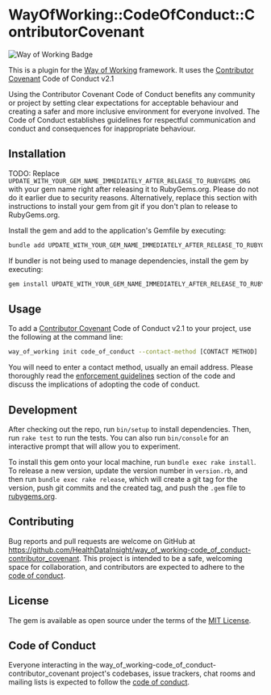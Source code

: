 # WayOfWorking::CodeOfConduct::ContributorCovenant

<!-- Way of Working: Main Badge Holder Start -->
![Way of Working Badge](https://img.shields.io/badge/Way_of_Working-v2.0.1-%238169e3?labelColor=black)
<!-- Way of Working: Additional Badge Holder Start -->
<!-- Way of Working: Badge Holder End -->

This is a plugin for the [Way of Working](https://github.com/HealthDataInsight/way_of_working) framework. It uses the [Contributor Covenant](https://www.contributor-covenant.org/version/2/1/code_of_conduct/) Code of Conduct v2.1

Using the Contributor Covenant Code of Conduct benefits any community or project by setting clear expectations for acceptable behaviour and creating a safer and more inclusive environment for everyone involved. The Code of Conduct establishes guidelines for respectful communication and conduct and consequences for inappropriate behaviour.

## Installation

TODO: Replace `UPDATE_WITH_YOUR_GEM_NAME_IMMEDIATELY_AFTER_RELEASE_TO_RUBYGEMS_ORG` with your gem name right after releasing it to RubyGems.org. Please do not do it earlier due to security reasons. Alternatively, replace this section with instructions to install your gem from git if you don't plan to release to RubyGems.org.

Install the gem and add to the application's Gemfile by executing:

```bash
bundle add UPDATE_WITH_YOUR_GEM_NAME_IMMEDIATELY_AFTER_RELEASE_TO_RUBYGEMS_ORG
```

If bundler is not being used to manage dependencies, install the gem by executing:

```bash
gem install UPDATE_WITH_YOUR_GEM_NAME_IMMEDIATELY_AFTER_RELEASE_TO_RUBYGEMS_ORG
```

## Usage

To add a [Contributor Covenant](https://www.contributor-covenant.org/version/2/1/code_of_conduct/) Code of Conduct v2.1 to your project, use the following at the command line:

```bash
way_of_working init code_of_conduct --contact-method [CONTACT METHOD]
```

You will need to enter a contact method, usually an email address. Please thoroughly read the [enforcement guidelines](https://www.contributor-covenant.org/version/2/1/code_of_conduct/#enforcement-guidelines) section of the code and discuss the implications of adopting the code of conduct.

## Development

After checking out the repo, run `bin/setup` to install dependencies. Then, run `rake test` to run the tests. You can also run `bin/console` for an interactive prompt that will allow you to experiment.

To install this gem onto your local machine, run `bundle exec rake install`. To release a new version, update the version number in `version.rb`, and then run `bundle exec rake release`, which will create a git tag for the version, push git commits and the created tag, and push the `.gem` file to [rubygems.org](https://rubygems.org).

## Contributing

Bug reports and pull requests are welcome on GitHub at <https://github.com/HealthDataInsight/way_of_working-code_of_conduct-contributor_covenant>.
This project is intended to be a safe, welcoming space for collaboration, and contributors are expected to adhere to the [code of conduct](https://github.com/HealthDataInsight/way_of_working-code_of_conduct-contributor_covenant/blob/main/CODE_OF_CONDUCT.md).

## License

The gem is available as open source under the terms of the [MIT License](https://opensource.org/licenses/MIT).

## Code of Conduct

Everyone interacting in the way_of_working-code_of_conduct-contributor_covenant project's codebases, issue trackers, chat rooms and mailing lists is expected to follow the [code of conduct](https://github.com/HealthDataInsight/way_of_working-code_of_conduct-contributor_covenant/blob/main/CODE_OF_CONDUCT.md).
